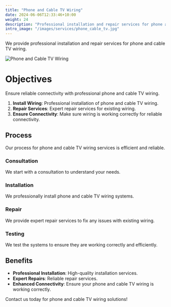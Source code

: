 ```yaml
---
title: "Phone and Cable TV Wiring"
date: 2024-06-06T12:33:46+10:00
weight: 24
description: "Professional installation and repair services for phone and cable TV wiring to ensure reliable connectivity."
intro_image: "/images/services/phone_cable_tv.jpg"
---
```


We provide professional installation and repair services for phone and cable TV wiring.

![Phone and Cable TV Wiring](/images/services/phone_cable_tv.jpg)

# Objectives

Ensure reliable connectivity with professional phone and cable TV wiring.

1. **Install Wiring**: Professional installation of phone and cable TV wiring.
2. **Repair Services**: Expert repair services for existing wiring.
3. **Ensure Connectivity**: Make sure wiring is working correctly for reliable connectivity.

## Process

Our process for phone and cable TV wiring services is efficient and reliable.

### Consultation

We start with a consultation to understand your needs.

### Installation

We professionally install phone and cable TV wiring systems.

### Repair

We provide expert repair services to fix any issues with existing wiring.

### Testing

We test the systems to ensure they are working correctly and efficiently.

## Benefits

- **Professional Installation**: High-quality installation services.
- **Expert Repairs**: Reliable repair services.
- **Enhanced Connectivity**: Ensure your phone and cable TV wiring is working correctly.

Contact us today for phone and cable TV wiring solutions!
